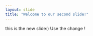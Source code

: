 ```yaml
---
layout: slide
title: "Welcome to our second slide!"
---
```

this is the new slide:)
Use the change !
